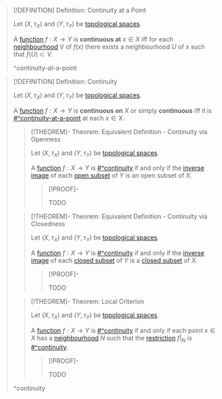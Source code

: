 >[!DEFINITION] Definition: Continuity at a Point
>
>Let $(X,\tau_X)$ and $(Y,\tau_Y)$ be [topological spaces](../Topological%20Spaces/Topological%20Space.md).
>
>A [function](../../Analysis/Functions/Function.md) $f: X \to Y$ is **continuous at** $x \in X$ iff for each [neighbourhood](../Topological%20Spaces/Neighbourhoods.md) $V$ of $f(x)$ there exists a neighbourhood $U$ of $x$ such that $f(U) \subset V$.
>
>^continuity-at-a-point
>

>[!DEFINITION] Definition: Continuity
>
>Let $(X,\tau_X)$ and $(Y,\tau_Y)$ be [topological spaces](../Topological%20Spaces/Topological%20Space.md).
>
>A [function](../../Analysis/Functions/Function.md) $f: X \to Y$ is **continuous on** $X$ or simply **continuous** iff it is [#^continuity-at-a-point](#^continuity-at-a-point) at each $x \in X$.
>
>>[!THEOREM]- Theorem: Equivalent Definition - Continuity via Openness
>>
>>Let $(X,\tau_X)$ and $(Y,\tau_Y)$ be [topological spaces](../Topological%20Spaces/Topological%20Space.md).
>>
>>A [function](../../Analysis/Functions/Function.md) $f: X \to Y$ is [#^continuity](#^continuity) if and only if the [inverse image](../../Analysis/Functions/Inverse%20Image.md) of each [open subset](../Topological%20Spaces/Open%20Subset.md) of $Y$ is an open subset of $X$.
>>
>>>[!PROOF]-
>>>
>>>TODO
>>>
>>
>
>
>>[!THEOREM]- Theorem: Equivalent Definition  - Continuity via Closedness
>>
>>Let $(X,\tau_X)$ and $(Y,\tau_Y)$ be [topological spaces](../Topological%20Spaces/Topological%20Space.md).
>>
>>A [function](../../Analysis/Functions/Function.md) $f: X \to Y$ is [#^continuity](#^continuity) if and only if the [inverse image](../../Analysis/Functions/Inverse%20Image.md) of each [closed subset](../Topological%20Spaces/Closed%20Subset.md) of $Y$ is a [closed subset](../Topological%20Spaces/Closed%20Subset.md) of $X$.
>>
>>>[!PROOF]-
>>>
>>>TODO
>>>
>>
>
>>[!THEOREM]- Theorem: Local Criterion
>>
>>Let $(X,\tau_X)$ and $(Y,\tau_Y)$ be [topological spaces](../Topological%20Spaces/Topological%20Space.md).
>>
>>A [function](../../Analysis/Functions/Function.md) $f: X \to Y$ is [#^continuity](#^continuity) if and only if each point $x \in X$ has a [neighbourhood](../Topological%20Spaces/Neighbourhoods.md) $N$ such that the [restriction](../../Analysis/Functions/Restriction.md) $f\big|_N$ is [#^continuity](#^continuity).
>>
>>>[!PROOF]-
>>>
>>>TODO
>>>
>>
>
>^continuity
>